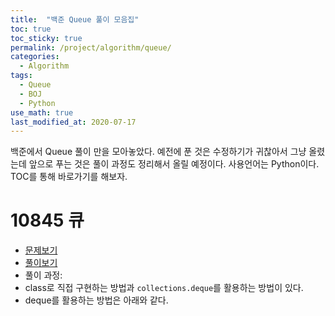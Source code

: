 ```yaml
---
title:  "백준 Queue 풀이 모음집"
toc: true
toc_sticky: true
permalink: /project/algorithm/queue/
categories:
  - Algorithm
tags:
  - Queue
  - BOJ
  - Python
use_math: true
last_modified_at: 2020-07-17
---
```



백준에서 Queue 풀이 만을 모아놓았다. 예전에 푼 것은 수정하기가 귀찮아서 그냥 올렸는데 앞으로 푸는 것은 풀이 과정도 정리해서 올릴 예정이다.
사용언어는 Python이다. 
TOC를 통해 바로가기를 해보자.


# 10845 큐

- [문제보기](https://www.acmicpc.net/problem/10845)
- [풀이보기](https://github.com/InhyeokYoo/BOJ_Algorithm/blob/master/Queue/10845.py)
- 풀이 과정:
- class로 직접 구현하는 방법과 `collections.deque`를 활용하는 방법이 있다.
- deque를 활용하는 방법은 아래와 같다.

<script src="https://gist.github.com/InhyeokYoo/b717a494c1490258a8487ca0187f4e96.js"></script>

